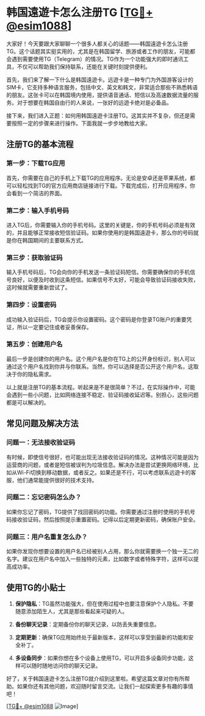 # 韩国遠遊卡怎么注册TG [[TG💪+ @esim1088](https://t.me/s/esim1088)]

大家好！今天要跟大家聊聊一个很多人都关心的话题——韩国遠遊卡怎么注册TG。这个话题其实挺实用的，尤其是在韩国留学、旅游或者工作的朋友，可能都会遇到需要使用TG（Telegram）的情况。TG作为一个功能强大的即时通讯工具，不仅可以帮助我们保持联系，还能在关键时刻提供便利。

首先，我们来了解一下什么是韩国遠遊卡。远遊卡是一种专门为外国游客设计的SIM卡，它支持多种语言服务，包括中文、英文和韩文，非常适合那些不熟悉韩语的朋友。这张卡可以在韩国境内使用，提供语音通话、短信以及高速数据流量的服务。对于想要在韩国自由行的人来说，一张好的远遊卡绝对是必备品。

接下来，我们进入正题：如何用韩国遠遊卡注册TG。这其实并不复杂，但还是需要按照一定的步骤来进行操作。下面我就一步步地教给大家。

## 注册TG的基本流程

### 第一步：下载TG应用

首先，你需要在自己的手机上下载TG的应用程序。无论是安卓还是苹果系统，都可以轻松找到TG的官方应用商店链接进行下载。下载完成后，打开应用程序，你会看到一个简洁的界面。

### 第二步：输入手机号码

进入TG后，你需要输入你的手机号码。这里的关键是，你的手机号码必须是有效的，并且能够正常接收短信验证码。如果你使用的是韩国遠遊卡，那么你的号码就是你在韩国期间的主要联系方式。

### 第三步：获取验证码

输入手机号码后，TG会向你的手机发送一条验证码短信。你需要确保你的手机信号良好，以便及时收到这条短信。如果信号不太好，可能会导致验证码接收失败，这时候就需要重新尝试了。

### 第四步：设置密码

成功输入验证码后，TG会提示你设置密码。这个密码是你登录TG账户的重要凭证，所以一定要记住或者妥善保存。

### 第五步：创建用户名

最后一步是创建你的用户名。这个用户名是你在TG上的公开身份标识，别人可以通过这个用户名找到你并与你联系。当然，你可以选择是否公开这个用户名，这取决于你的隐私需求。

以上就是注册TG的基本流程。听起来是不是很简单？不过，在实际操作中，可能会遇到一些小问题，比如网络连接不稳定、验证码接收延迟等。别担心，这些问题都是可以解决的。

## 常见问题及解决方法

### 问题一：无法接收验证码

有时候，即使信号很好，也可能出现无法接收验证码的情况。这种情况可能是因为运营商的问题，或者是短信被误判为垃圾信息。解决办法是尝试更换网络环境，比如从Wi-Fi切换到移动数据，或者反之。如果还是不行，可以考虑联系远遊卡的客服，他们通常能提供很好的技术支持。

### 问题二：忘记密码怎么办？

如果你忘记了密码，TG提供了找回密码的功能。你需要通过注册时使用的手机号码接收验证码，然后按照提示重置密码。记得以后定期更新密码，确保账户安全。

### 问题三：用户名重复怎么办？

如果你发现你想要设置的用户名已经被别人占用，那么你就需要换一个独一无二的名字。建议在用户名中加入一些独特的元素，比如数字或者特殊字符，这样可以提高成功率。

## 使用TG的小贴士

1. **保护隐私**：TG虽然功能强大，但在使用过程中也要注意保护个人隐私。不要随意添加陌生人，尤其是那些看起来可疑的人。
   
2. **备份聊天记录**：定期备份你的聊天记录，以防丢失重要信息。

3. **定期更新**：确保TG应用始终处于最新版本，这样可以享受到最新的功能和安全补丁。

4. **多设备同步**：如果你想在多个设备上使用TG，可以开启多设备同步功能，这样可以随时随地访问你的聊天记录。

好了，关于韩国遠遊卡怎么注册TG就介绍到这里啦。希望这篇文章对你有所帮助。如果你还有其他问题，欢迎随时留言交流。让我们一起探索更多有趣的事情吧！

[[TG💪+ @esim1088](https://t.me/s/esim1088) ![Image](https://i.postimg.cc/4NQfJmqS/Snipaste-2025-05-13-00-14-12.png)]